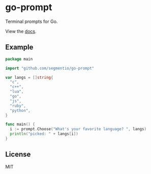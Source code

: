 
# go-prompt

 Terminal prompts for Go.

 View the [docs](http://godoc.org/pkg/github.com/segmentio/go-prompt).

## Example

```go
package main

import "github.com/segmentio/go-prompt"

var langs = []string{
  "c",
  "c++",
  "lua",
  "go",
  "js",
  "ruby",
  "python",
}

func main() {
  i := prompt.Choose("What's your favorite language? ", langs)
  println("picked: " + langs[i])
}
```

## License

 MIT
